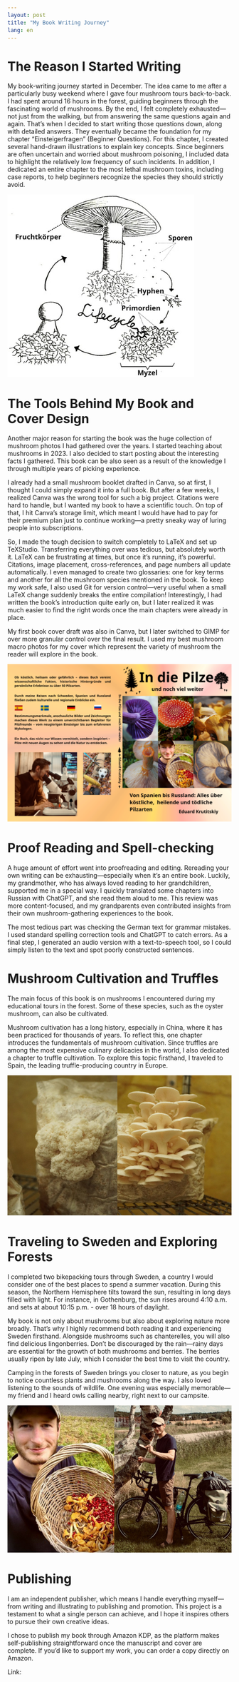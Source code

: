 ```yaml
---
layout: post
title: "My Book Writing Journey"
lang: en
---
```


# The Reason I Started Writing

My book-writing journey started in December. The idea came to me after a particularly busy weekend where I gave four mushroom tours back-to-back. I had spent around 16 hours in the forest, guiding beginners through the fascinating world of mushrooms. By the end, I felt completely exhausted—not just from the walking, but from answering the same questions again and again.
That’s when I decided to start writing those questions down, along with detailed answers. They eventually became the foundation for my chapter “Einsteigerfragen” (Beginner Questions). For this chapter, I created several hand-drawn illustrations to explain key concepts. Since beginners are often uncertain and worried about mushroom poisoning, I included data to highlight the relatively low frequency of such incidents. In addition, I dedicated an entire chapter to the most lethal mushroom toxins, including case reports, to help beginners recognize the species they should strictly avoid.

![Alt text](/assets/img/lifecycle.JPEG)

# The Tools Behind My Book and Cover Design

Another major reason for starting the book was the huge collection of mushroom photos I had gathered over the years. I started teaching about mushrooms in 2023. I also decided to start posting about the interesting facts I gathered. This book can be also seen as a result of the knowledge I through multiple years of picking experience.

 I already had a small mushroom booklet drafted in Canva, so at first, I thought I could simply expand it into a full book. But after a few weeks, I realized Canva was the wrong tool for such a big project. Citations were hard to handle, but I wanted my book to have a scientific touch. On top of that, I hit Canva’s storage limit, which meant I would have had to pay for their premium plan just to continue working—a pretty sneaky way of luring people into subscriptions.

So, I made the tough decision to switch completely to LaTeX and set up TeXStudio. Transferring everything over was tedious, but absolutely worth it. LaTeX can be frustrating at times, but once it’s running, it’s powerful. Citations, image placement, cross-references, and page numbers all update automatically. I even managed to create two glossaries: one for key terms and another for all the mushroom species mentioned in the book. To keep my work safe, I also used Git for version control—very useful when a small LaTeX change suddenly breaks the entire compilation!
Interestingly, I had written the book’s introduction quite early on, but I later realized it was much easier to find the right words once the main chapters were already in place.

My first book cover draft was also in Canva, but I later switched to GIMP for over more granular control over the final result. 
I used my best mushroom macro photos for my cover which represent the variety of mushroom the reader will explore in the book. 

![book cover](/assets/img/cover.png)

# Proof Reading and Spell-checking

A huge amount of effort went into proofreading and editing. Rereading your own writing can be exhausting—especially when it’s an entire book. Luckily, my grandmother, who has always loved reading to her grandchildren, supported me in a special way. I quickly translated some chapters into Russian with ChatGPT, and she read them aloud to me. This review was more content-focused, and my grandparents even contributed insights from their own mushroom-gathering experiences to the book.

The most tedious part was checking the German text for grammar mistakes. I used standard spelling correction tools and ChatGPT to catch errors. As a final step, I generated an audio version with a text-to-speech tool, so I could simply listen to the text and spot poorly constructed sentences.

# Mushroom Cultivation and Truffles

The main focus of this book is on mushrooms I encountered during my educational tours in the forest. Some of these species, such as the oyster mushroom, can also be cultivated.

Mushroom cultivation has a long history, especially in China, where it has been practiced for thousands of years. To reflect this, one chapter introduces the fundamentals of mushroom cultivation. Since truffles are among the most expensive culinary delicacies in the world, I also dedicated a chapter to truffle cultivation. To explore this topic firsthand, I traveled to Spain, the leading truffle-producing country in Europe.


![book cover](/assets/img/cult.JPG)

# Traveling to Sweden and Exploring Forests

I completed two bikepacking tours through Sweden, a country I would consider one of the best places to spend a summer vacation. During this season, the Northern Hemisphere tilts toward the sun, resulting in long days filled with light. For instance, in Gothenburg, the sun rises around 4:10 a.m. and sets at about 10:15 p.m. - over 18 hours of daylight.

My book is not only about mushrooms but also about exploring nature more broadly. That’s why I highly recommend both reading it and experiencing Sweden firsthand. Alongside mushrooms such as chanterelles, you will also find delicious lingonberries. Don’t be discouraged by the rain—rainy days are essential for the growth of both mushrooms and berries. The berries usually ripen by late July, which I consider the best time to visit the country.

Camping in the forests of Sweden brings you closer to nature, as you begin to notice countless plants and mushrooms along the way. I also loved listening to the sounds of wildlife. One evening was especially memorable—my friend and I heard owls calling nearby, right next to our campsite.

![Pfifferlinge und Beeren](/assets/img/Korb.JPG)


# Publishing

I am an independent publisher, which means I handle everything myself—from writing and illustrating to publishing and promotion. This project is a testament to what a single person can achieve, and I hope it inspires others to pursue their own creative ideas.

I chose to publish my book through Amazon KDP, as the platform makes self-publishing straightforward once the manuscript and cover are complete. If you’d like to support my work, you can order a copy directly on Amazon.

Link: